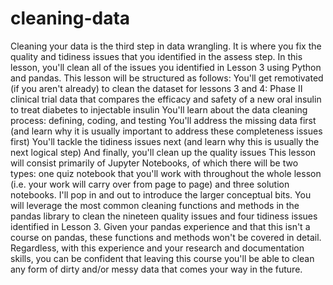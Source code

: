 # cleaning-data
Cleaning your data is the third step in data wrangling. It is where you fix the quality and tidiness issues that you identified in the assess step. In this lesson, you'll clean all of the issues you identified in Lesson 3 using Python and pandas.  This lesson will be structured as follows:  You'll get remotivated (if you aren't already) to clean the dataset for lessons 3 and 4: Phase II clinical trial data that compares the efficacy and safety of a new oral insulin to treat diabetes to injectable insulin You'll learn about the data cleaning process: defining, coding, and testing You'll address the missing data first (and learn why it is usually important to address these completeness issues first) You'll tackle the tidiness issues next (and learn why this is usually the next logical step) And finally, you'll clean up the quality issues This lesson will consist primarily of Jupyter Notebooks, of which there will be two types: one quiz notebook that you'll work with throughout the whole lesson (i.e. your work will carry over from page to page) and three solution notebooks. I'll pop in and out to introduce the larger conceptual bits.  You will leverage the most common cleaning functions and methods in the pandas library to clean the nineteen quality issues and four tidiness issues identified in Lesson 3. Given your pandas experience and that this isn't a course on pandas, these functions and methods won't be covered in detail. Regardless, with this experience and your research and documentation skills, you can be confident that leaving this course you'll be able to clean any form of dirty and/or messy data that comes your way in the future.
